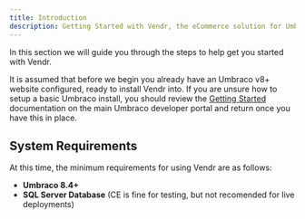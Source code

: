 ```yaml
---
title: Introduction
description: Getting Started with Vendr, the eCommerce solution for Umbraco v8+
---
```


In this section we will guide you through the steps to help get you started with Vendr.

It is assumed that before we begin you already have an Umbraco v8+ website configured, ready to install Vendr into. If you are unsure how to setup a basic Umbraco install, you should review the [Getting Started](https://our.umbraco.com/documentation/getting-started/) documentation on the main Umbraco developer portal and return once you have this in place.

## System Requirements
At this time, the minimum requirements for using Vendr are as follows:
* **Umbraco 8.4+**
* **SQL Server Database** (CE is fine for testing, but not recomended for live deployments)